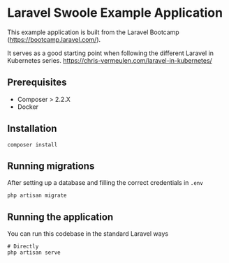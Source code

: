 # Laravel Swoole Example Application

This example application is built from the Laravel Bootcamp (https://bootcamp.laravel.com/).

It serves as a good starting point when following the different Laravel in Kubernetes series. https://chris-vermeulen.com/laravel-in-kubernetes/ 

## Prerequisites

* Composer > 2.2.X
* Docker

## Installation

```shell
composer install
```

## Running migrations 

After setting up a database and filling the correct credentials in `.env`
```shell
php artisan migrate
```

## Running the application

You can run this codebase in the standard Laravel ways

```shell
# Directly
php artisan serve
```
